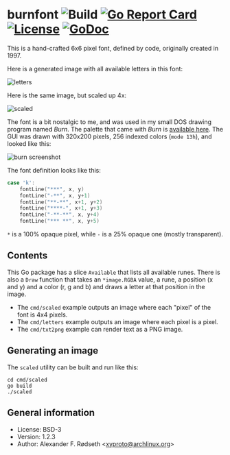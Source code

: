 # burnfont ![Build](https://github.com/xyproto/burnfont/workflows/Build/badge.svg) [![Go Report Card](https://goreportcard.com/badge/github.com/xyproto/burnfont)](https://goreportcard.com/report/github.com/xyproto/burnfont) [![License](https://img.shields.io/badge/license-BSD-green.svg?style=flat)](https://raw.githubusercontent.com/xyproto/burnfont/main/LICENSE) [![GoDoc](https://godoc.org/github.com/xyproto/burnfont?status.svg)](https://godoc.org/github.com/xyproto/burnfont)

This is a hand-crafted 6x6 pixel font, defined by code, originally created in 1997.

Here is a generated image with all available letters in this font:

![letters](img/letters.png)

Here is the same image, but scaled up 4x:

![scaled](img/scaled.png)

The font is a bit nostalgic to me, and was used in my small DOS drawing program named *Burn*. The palette that came with *Burn* is [available here](https://github.com/xyproto/burnpalette). The GUI was drawn with 320x200 pixels, 256 indexed colors (`mode 13h`), and looked like this:

![burn screenshot](img/burn.png)


The font definition looks like this:

```go
case 'k':
    fontLine("***", x, y)
    fontLine("-**", x, y+1)
    fontLine("**-**", x+1, y+2)
    fontLine("****-", x+1, y+3)
    fontLine("-**-**", x, y+4)
    fontLine("*** **", x, y+5)
```

`*` is a 100% opaque pixel, while `-` is a 25% opaque one (mostly transparent).

## Contents

This Go package has a slice `Available` that lists all available runes. There is also a `Draw` function that takes an `*image.RGBA` value, a rune, a position (x and y) and a color (r, g and b) and draws a letter at that position in the image.

* The `cmd/scaled` example outputs an image where each "pixel" of the font is 4x4 pixels.
* The `cmd/letters` example outputs an image where each pixel is a pixel.
* The `cmd/txt2png` example can render text as a PNG image.

## Generating an image

The `scaled` utility can be built and run like this:

    cd cmd/scaled
    go build
    ./scaled

## General information

* License: BSD-3
* Version: 1.2.3
* Author: Alexander F. Rødseth &lt;xyproto@archlinux.org&gt;
